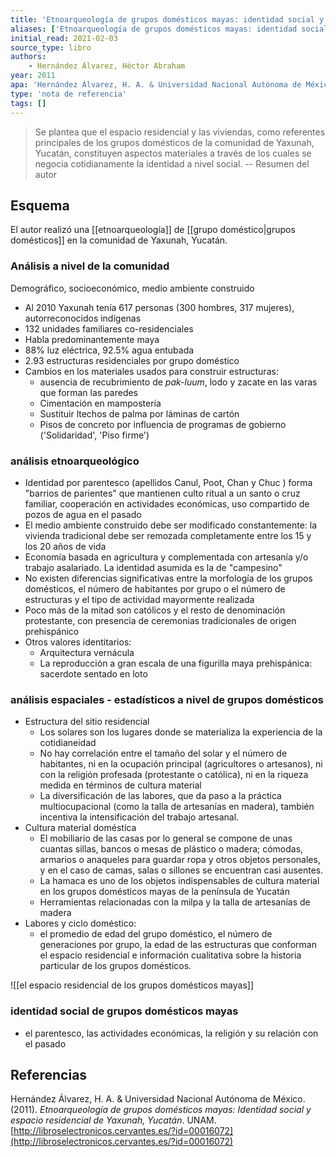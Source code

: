 ```yaml
---
title: 'Etnoarqueología de grupos domésticos mayas: identidad social y espacio residencial de Yaxunah, Yucatán'
aliases: ['Etnoarqueología de grupos domésticos mayas: identidad social y espacio residencial de Yaxunah, Yucatán', 'Hernández Álvarez (2011)']
initial_read: 2021-02-03
source_type: libro
authors: 
    - Hernández Álvarez, Héctor Abraham
year: 2011
apa: 'Hernández Álvarez, H. A. & Universidad Nacional Autónoma de México. (2011). Etnoarqueología de grupos domésticos mayas: Identidad social y espacio residencial de Yaxunah, Yucatán. UNAM. http://libroselectronicos.cervantes.es/?id=00016072'
type: 'nota de referencia'
tags: []
---
```


>Se plantea que el espacio residencial y las viviendas, como referentes principales de los grupos domésticos de la comunidad de Yaxunah, Yucatán, constituyen aspectos materiales a través de los cuales se negocia cotidianamente la identidad a nivel social. -- Resumen del autor

## Esquema

El autor realizó una [[etnoarqueología]] de [[grupo doméstico|grupos domésticos]] en la comunidad de Yaxunah, Yucatán.

### Análisis a nivel de la comunidad

Demográfico, socioeconómico, medio ambiente construido

- Al 2010 Yaxunah tenía 617 personas (300 hombres, 317 mujeres), autorreconocidos indígenas
- 132 unidades familiares co-residenciales
- Habla predominantemente maya
- 88% luz eléctrica, 92.5% agua entubada
- 2.93 estructuras residenciales por grupo doméstico
- Cambios en los materiales usados para construir estructuras:
    - ausencia de recubrimiento de *pak-luum*, lodo y zacate en las varas que forman las paredes
    - Cimentación en mampostería
    - Sustituir ltechos de palma por láminas de cartón
    - Pisos de concreto por influencia de programas de gobierno ('Solidaridad', 'Piso firme')

### análisis etnoarqueológico

- Identidad por parentesco (apellidos Canul, Poot, Chan y Chuc ) forma "barrios de parientes" que mantienen culto ritual a un santo o cruz familiar, cooperación en actividades económicas, uso compartido de pozos de agua en el pasado
- El medio ambiente construido debe ser modificado constantemente: la vivienda tradicional debe ser remozada completamente entre los 15 y los 20 años de vida
- Economía basada en agricultura y complementada con artesanía y/o trabajo asalariado. La identidad asumida es la de "campesino"
- No existen diferencias significativas entre la morfología de los grupos domésticos, el número de habitantes por grupo o el número de estructuras y el tipo de actividad mayormente realizada 
- Poco más de la mitad son católicos y el resto de denominación protestante, con presencia de ceremonias tradicionales de origen prehispánico
- Otros valores identitarios:
    - Arquitectura vernácula
    - La reproducción a gran escala de una figurilla maya prehispánica: sacerdote sentado en loto

### análisis espaciales - estadísticos a nivel de grupos domésticos

- Estructura del sitio residencial
    - Los solares son los lugares donde se materializa la experiencia de la cotidianeidad
    - No hay correlación entre el tamaño del solar y el número de habitantes, ni en la ocupación principal (agricultores o artesanos), ni con la religión profesada (protestante o católica), ni en la riqueza medida en términos de cultura material
    - La diversificación de las labores, que da paso a la práctica multiocupacional (como la talla de artesanías en madera), también incentiva la intensificación del trabajo artesanal.
- Cultura material doméstica
    - El mobiliario de las casas por lo general se compone de unas cuantas sillas, bancos o mesas de plástico o madera; cómodas, armarios o anaqueles para guardar ropa y otros objetos personales, y en el caso de camas, salas o sillones se encuentran casi ausentes.
    - La hamaca es uno de los objetos indispensables de cultura material en los grupos domésticos mayas de la península de Yucatán
    - Herramientas relacionadas con la milpa y la talla de artesanías de madera
- Labores y ciclo doméstico:
    - el promedio de edad del grupo doméstico, el número de generaciones por grupo, la edad de las estructuras que conforman el espacio residencial e información cualitativa sobre la historia particular de los grupos domésticos.

![[el espacio residencial de los grupos domésticos mayas]]

### identidad social de grupos domésticos mayas

- el parentesco, las actividades económicas, la religión y su relación con el pasado

## Referencias

Hernández Álvarez, H. A. & Universidad Nacional Autónoma de México. (2011). _Etnoarqueología de grupos domésticos mayas: Identidad social y espacio residencial de Yaxunah, Yucatán_. UNAM. [http://libroselectronicos.cervantes.es/?id=00016072](http://libroselectronicos.cervantes.es/?id=00016072)